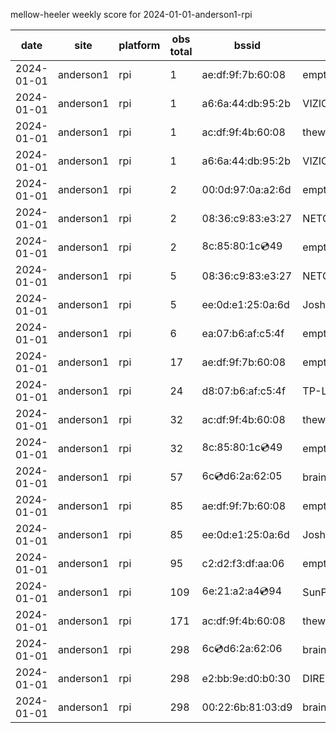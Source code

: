 mellow-heeler weekly score for 2024-01-01-anderson1-rpi

|date|site|platform|obs total|bssid|ssid|lat|lng|
|--|--|--|--|--|--|--|--|
|2024-01-01|anderson1|rpi|1|ae:df:9f:7b:60:08|empty_ssid|0|0|
|2024-01-01|anderson1|rpi|1|a6:6a:44:db:95:2b|VIZIOCastAudio1577|0|0|
|2024-01-01|anderson1|rpi|1|ac:df:9f:4b:60:08|theweef|0|0|
|2024-01-01|anderson1|rpi|1|a6:6a:44:db:95:2b|VIZIOCastAudio7792|0|0|
|2024-01-01|anderson1|rpi|2|00:0d:97:0a:a2:6d|empty_ssid|0|0|
|2024-01-01|anderson1|rpi|2|08:36:c9:83:e3:27|NETGEAR34|0|0|
|2024-01-01|anderson1|rpi|2|8c:85:80:1c:cd:49|empty_ssid|0|0|
|2024-01-01|anderson1|rpi|5|08:36:c9:83:e3:27|NETGEAR34|0|0|
|2024-01-01|anderson1|rpi|5|ee:0d:e1:25:0a:6d|JoshLily|0|0|
|2024-01-01|anderson1|rpi|6|ea:07:b6:af:c5:4f|empty_ssid|0|0|
|2024-01-01|anderson1|rpi|17|ae:df:9f:7b:60:08|empty_ssid|0|0|
|2024-01-01|anderson1|rpi|24|d8:07:b6:af:c5:4f|TP-Link_C54F|0|0|
|2024-01-01|anderson1|rpi|32|ac:df:9f:4b:60:08|theweef|0|0|
|2024-01-01|anderson1|rpi|32|8c:85:80:1c:cd:49|empty_ssid|0|0|
|2024-01-01|anderson1|rpi|57|6c:cd:d6:2a:62:05|braingang2_5GEXT|0|0|
|2024-01-01|anderson1|rpi|85|ae:df:9f:7b:60:08|empty_ssid|0|0|
|2024-01-01|anderson1|rpi|85|ee:0d:e1:25:0a:6d|JoshLily|0|0|
|2024-01-01|anderson1|rpi|95|c2:d2:f3:df:aa:06|empty_ssid|0|0|
|2024-01-01|anderson1|rpi|109|6e:21:a2:a4:cd:94|SunPower21450|0|0|
|2024-01-01|anderson1|rpi|171|ac:df:9f:4b:60:08|theweef|0|0|
|2024-01-01|anderson1|rpi|298|6c:cd:d6:2a:62:06|braingang2_2GEXT|0|0|
|2024-01-01|anderson1|rpi|298|e2:bb:9e:d0:b0:30|DIRECT-9ED03030|0|0|
|2024-01-01|anderson1|rpi|298|00:22:6b:81:03:d9|braingang2|0|0|
